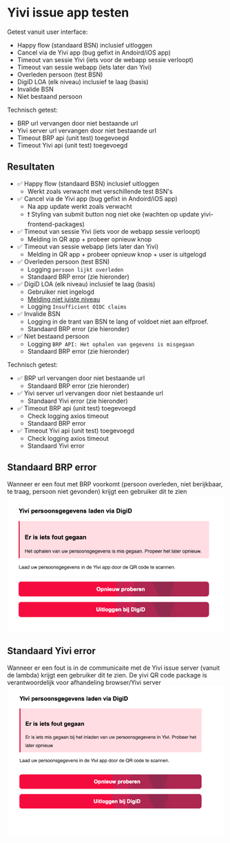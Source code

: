 # Yivi issue app testen

Getest vanuit user interface:
- Happy flow (standaard BSN) inclusief uitloggen
- Cancel via de Yivi app (bug gefixt in Andoird/iOS app)
- Timeout van sessie Yivi (iets voor de webapp sessie verloopt)
- Timeout van sessie webapp (iets later dan Yivi)
- Overleden persoon (test BSN)
- DigiD LOA (elk niveau) inclusief te laag (basis)
- Invalide BSN
- Niet bestaand persoon

Technisch getest:
- BRP url vervangen door niet bestaande url
- Yivi server url vervangen door niet bestaande url
- Timeout BRP api (unit test) toegevoegd
- Timeout Yivi api (unit test) toegevoegd


## Resultaten 

- ✅ Happy flow (standaard BSN) inclusief uitloggen
  - Werkt zoals verwacht met verschillende test BSN's 
- ✅ Cancel via de Yivi app (bug gefixt in Andoird/iOS app)
  - Na app update werkt zoals verwacht 
  - ❗️ Styling van submit button nog niet oke (wachten op update yivi-frontend-packages)
- ✅ Timeout van sessie Yivi (iets voor de webapp sessie verloopt)
  - Melding in QR app + probeer opnieuw knop
- ✅ Timeout van sessie webapp (iets later dan Yivi)
  - Melding in QR app + probeer opnieuw knop + user is uitgelogd
- ✅ Overleden persoon (test BSN)
  - Logging `persoon lijkt overleden`
  - Standaard BRP error (zie hieronder)
- ✅ DigiD LOA (elk niveau) inclusief te laag (basis)
  - Gebruiker niet ingelogd
  - [Melding niet juiste niveau](./Insufficient-loa.png)
  - Logging `Insufficient OIDC claims`
- ✅ Invalide BSN
  - Logging in de trant van BSN te lang of voldoet niet aan elfproef.
  - Standaard BRP error (zie hieronder)
- ✅ Niet bestaand persoon
  - Logging `BRP API: Het ophalen van gegevens is misgegaan`
  - Standaard BRP error (zie hieronder)

Technisch getest:
- ✅ BRP url vervangen door niet bestaande url
  - Standaard BRP error (zie hieronder)
- ✅ Yivi server url vervangen door niet bestaande url
  - Standaard Yivi error (zie hieronder)
- ✅ Timeout BRP api (unit test) toegevoegd
  - Check logging axios timeout
  - Standaard BRP error
- ✅ Timeout Yivi api (unit test) toegevoegd
  - Check logging axios timeout
  - Standaard Yivi error


## Standaard BRP error
Wanneer er een fout met BRP voorkomt (persoon overleden, niet berijkbaar, te traag, persoon niet gevonden) krijgt een gebruiker dit te zien
![Standaard BRP error](./BRP-error.png)

## Standaard Yivi error
Wanneer er een fout is in de communicaite met de Yivi issue server (vanuit de lambda) krijgt een gebruiker dit te zien. 
De yivi QR code package is verantwoordelijk voor afhandeling browser/Yivi server
![Standaard Yivi error](./YIVI-unavailble.png)
